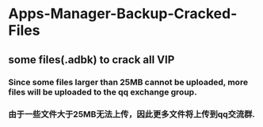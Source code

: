 # Apps-Manager-Backup-Cracked-Files
## some files(.adbk) to crack all VIP
### Since some files larger than 25MB cannot be uploaded, more files will be uploaded to the qq exchange group.
### 由于一些文件大于25MB无法上传，因此更多文件将上传到qq交流群.
